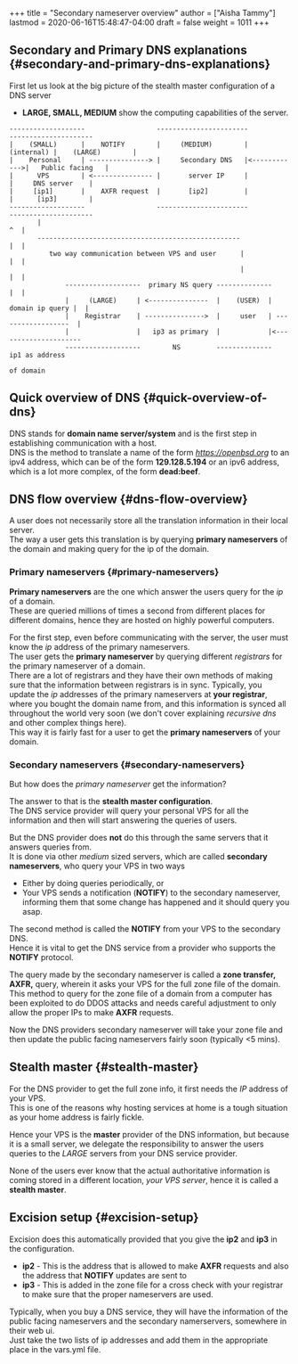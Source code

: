 +++
title = "Secondary nameserver overview"
author = ["Aisha Tammy"]
lastmod = 2020-06-16T15:48:47-04:00
draft = false
weight = 1011
+++

## Secondary and Primary DNS explanations {#secondary-and-primary-dns-explanations}

First let us look at the big picture of the stealth master configuration of a DNS server

-   **LARGE, SMALL, MEDIUM** show the computing capabilities of the server.

<!--listend-->

```nil
-------------------                  -----------------------              ---------------------
|    (SMALL)      |    NOTIFY        |     (MEDIUM)        |   (internal) |    (LARGE)        |
|    Personal     | ---------------> |     Secondary DNS   |<------------>|   Public facing   |
|      VPS        | <--------------- |       server IP     |              |     DNS server    |
|     [ip1]       |    AXFR request  |       [ip2]         |              |      [ip3]        |
-------------------                  -----------------------              ---------------------
       |                                                                            ^  |
       ---------------------------------------------------                          |  |
          two way communication between VPS and user      |                         |  |
                                                          |                         |  |
              -------------------  primary NS query --------------                  |  |
              |     (LARGE)     | <---------------  |    (USER)  |  domain ip query |  |
              |    Registrar    | --------------->  |     user   | ------------------  |
              |                 |   ip3 as primary  |            |<---------------------
              -------------------        NS         --------------     ip1 as address
                                                                          of domain
```


## Quick overview of DNS {#quick-overview-of-dns}

DNS stands for **domain name server/system** and is the first step in establishing communication with a host.<br />
DNS is the method to translate a name of the form _<https://openbsd.org>_ to an ipv4 address, which can be of
the form **129.128.5.194** or an ipv6 address, which is a lot more complex, of the form **dead:beef**.


## DNS flow overview {#dns-flow-overview}

A user does not necessarily store all the translation information in their local server.<br />
The way a user gets this translation is by querying **primary nameservers** of the domain and making query for the ip of the domain.


### Primary nameservers {#primary-nameservers}

**Primary nameservers** are the one which answer the users query for the _ip_ of a domain.<br />
These are queried millions of times a second from different places for different
domains, hence they are hosted on highly powerful computers.

For the first step, even before communicating with the server, the user must know the _ip_ address of the primary nameservers.<br />
The user gets the **primary nameserver** by querying different _registrars_ for the primary nameserver of a domain.<br />
There are a lot of registrars and they have their own methods of making sure that the information between registrars is in sync.
Typically, you update the _ip_ addresses of the primary nameservers at **your registrar**, where you bought the domain name from,
and this information is synced all throughout the world very soon (we don't cover explaining _recursive dns_ and other complex things here).<br />
This way it is fairly fast for a user to get the **primary nameservers** of your domain.


### Secondary nameservers {#secondary-nameservers}

But how does the _primary nameserver_ get the information?

The answer to that is the **stealth master configuration**.<br />
The DNS service provider will query your personal VPS for all the information and then will start answering the queries of users.

But the DNS provider does **not** do this through the same servers that it answers queries from.<br />
It is done via other _medium_ sized servers, which are called **secondary nameservers**, who query your VPS in two ways

-   Either by doing queries periodically, or
-   Your VPS sends a notification (**NOTIFY**) to the secondary nameserver, informing them that some change has happened and it should query you asap.

The second method is called the **NOTIFY** from your VPS to the secondary DNS.<br />
Hence it is vital to get the DNS service from a provider who supports the **NOTIFY** protocol.

The query made by the secondary nameserver is called a **zone transfer, AXFR,** query, wherein it asks your VPS for the full zone file of the domain.<br />
This method to query for the zone file of a domain from a computer has been exploited to do DDOS attacks and
needs careful adjustment to only allow the proper IPs to make **AXFR** requests.

Now the DNS providers secondary nameserver will take your zone file and then update the public facing nameservers fairly soon (typically <5 mins).


## Stealth master {#stealth-master}

For the DNS provider to get the full zone info, it first needs the _IP_ address of your VPS.  <br />
This is one of the reasons why hosting services at home is a tough situation as your home address is fairly fickle.

Hence your VPS is the **master** provider of the DNS information, but because it is a small server, we delegate the
responsibility to answer the users queries to the _LARGE_ servers from your DNS service provider.

None of the users ever know that the actual authoritative information is coming stored in a different location,
_your VPS server_, hence it is called a **stealth master**.


## Excision setup {#excision-setup}

Excision does this automatically provided that you give the **ip2** and **ip3** in the configuration.

-   **ip2** - This is the address that is allowed to make **AXFR** requests and also the address that **NOTIFY** updates are sent to
-   **ip3** - This is added in the zone file for a cross check with your registrar to make sure that the proper nameservers are used.

Typically, when you buy a DNS service, they will have the information of the public facing
nameservers and the secondary namerservers, somewhere in their web ui.<br />
Just take the two lists of ip addresses and add them in the appropriate place in the vars.yml file.
